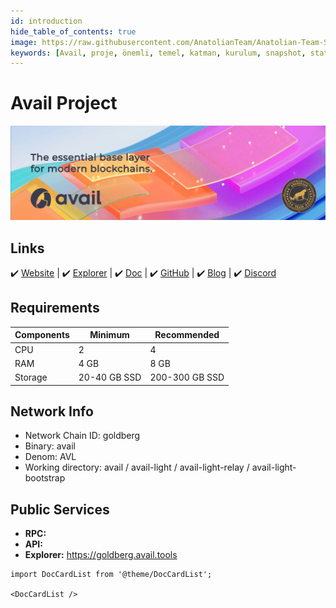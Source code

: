 ```yaml
---
id: introduction
hide_table_of_contents: true
image: https://raw.githubusercontent.com/AnatolianTeam/Anatolian-Team-Services/main/i18n/tr/docusaurus-plugin-content-docs/current/Testnet/Substrate-Ecosystem/avail-project/img/Avail-Service-Cover.jpg
keywords: [Avail, proje, önemli, temel, katman, kurulum, snapshot, statesync, güncelleme]
---
```


# Avail Project

![Avail Project](./img/Avail-Service.jpg)

## Links

 ✔️ [Website](https://availproject.org/) | ✔️ [Explorer](https://goldberg.avail.tools/) | ✔️ [Doc](https://docs.availproject.org) | ✔️ [GitHub](https://github.com/availproject) | ✔️ [Blog](https://blog.availproject.org/) | ✔️ [Discord](https://discord.gg/BDARnX7dMJ)

## Requirements

| Components | Minimum | **Recommended** |
| ------------ | ------------ | ------------ |
| CPU |	2 | 4 |
| RAM	| 4 GB | 8 GB |
| Storage	| 20-40 GB SSD | 200-300 GB SSD |

## Network Info 

* Network Chain ID: goldberg
* Binary: avail
* Denom: AVL
* Working directory: avail / avail-light / avail-light-relay / avail-light-bootstrap

## Public Services
* **RPC:** 
* **API:** 
* **Explorer:** https://goldberg.avail.tools


```mdx-code-block
import DocCardList from '@theme/DocCardList';

<DocCardList />
```
